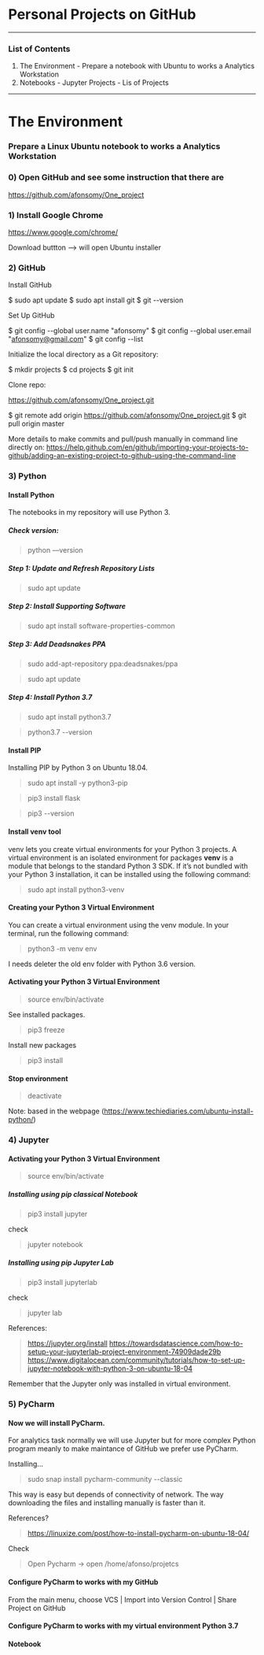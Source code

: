 # Personal Projects on GitHub


***
### List of Contents 

1. The Environment - Prepare a notebook with Ubuntu to works a Analytics Workstation
2. Notebooks - Jupyter Projects - Lis of Projects



***
# The Environment 

### Prepare a Linux Ubuntu notebook to works a Analytics Workstation

### 0) Open GitHub and see some instruction that  there are

https://github.com/afonsomy/One_project


### 1) Install Google Chrome

https://www.google.com/chrome/

Download buttton --> will open Ubuntu installer

### 2) GitHub

Install GitHub

$ sudo apt update
$ sudo apt install git
$ git --version

Set Up GitHub

$ git config --global user.name "afonsomy"
$ git config --global user.email "afonsomy@gmail.com"
$ git config --list


Initialize the local directory as a Git repository:

$ mkdir projects
$ cd projects
$ git init

Clone repo:

https://github.com/afonsomy/One_project.git

$ git remote add origin https://github.com/afonsomy/One_project.git
$ git pull origin master

More details to make commits and pull/push manually in command line directly on:
https://help.github.com/en/github/importing-your-projects-to-github/adding-an-existing-project-to-github-using-the-command-line


### 3) Python

#### Install Python

The notebooks in my repository will use Python 3.

##### Check version:

> python ––version

##### Step 1: Update and Refresh Repository Lists

> sudo apt update

##### Step 2: Install Supporting Software

> sudo apt install software-properties-common

##### Step 3: Add Deadsnakes PPA

> sudo add-apt-repository ppa:deadsnakes/ppa

> sudo apt update

##### Step 4: Install Python 3.7

> sudo apt install python3.7

> python3.7 --version

#### Install PIP

Installing PIP by Python 3 on Ubuntu 18.04.

> sudo apt install -y python3-pip

> pip3 install flask

> pip3 --version

#### Install venv tool

venv lets you create virtual environments for your Python 3 projects. A virtual environment is an isolated environment for packages
**venv** is a module that belongs to the standard Python 3 SDK. If it’s not bundled with your Python 3 installation, it can be installed using the following command:

> sudo apt install python3-venv

#### Creating your Python 3 Virtual Environment

You can create a virtual environment using the venv module. In your terminal, run the following command:

> python3 -m venv env

I needs deleter the old env folder with Python 3.6 version.

####  Activating your Python 3 Virtual Environment

> source env/bin/activate

See installed packages.

> pip3 freeze

Install new packages

> pip3 install <packages>

#### Stop environment

> deactivate

Note: based in the webpage (https://www.techiediaries.com/ubuntu-install-python/)

### 4) Jupyter

####  Activating your Python 3 Virtual Environment

> source env/bin/activate

##### Installing using pip classical Notebook

> pip3 install jupyter

check

> jupyter notebook

##### Installing using pip Jupyter Lab

> pip3 install jupyterlab

check

> jupyter lab

References:
> https://jupyter.org/install
> https://towardsdatascience.com/how-to-setup-your-jupyterlab-project-environment-74909dade29b
> https://www.digitalocean.com/community/tutorials/how-to-set-up-jupyter-notebook-with-python-3-on-ubuntu-18-04

Remember that the Jupyter only was installed in virtual environment.

### 5) PyCharm

#### Now we will install PyCharm.

For analytics task normally we will use Jupyter but for more complex Python program meanly to make maintance of GitHub we prefer use PyCharm.

Installing...

> sudo snap install pycharm-community --classic

This way is easy but depends of connectivity of network. The way downloading the files and installing manually is faster than it.

References? 
> https://linuxize.com/post/how-to-install-pycharm-on-ubuntu-18-04/

Check

> Open Pycharm -> open /home/afonso/projetcs

#### Configure PyCharm to works with my GitHub

From the main menu, choose VCS | Import into Version Control | Share Project on GitHub


#### Configure PyCharm to works with my virtual environment Python 3.7



#### Notebook








